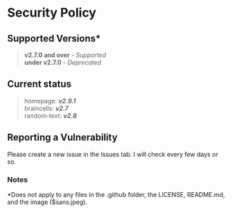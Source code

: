 # Security Policy

## Supported Versions*
> **v2.7.0 and over** - _Supported_
> <br>
> **under v2.7.0** - _Deprecated_

## Current status
> homepage: **_v2.9.1_** <br>
> braincells: **_v2.7_** <br>
> random-text: **_v2.8_** <br>

## Reporting a Vulnerability
Please create a new issue in the Issues tab. I will check every few days or so.

### Notes
*Does not apply to any files in the .github folder, the LICENSE, README.md, and the image ($sans.jpeg).
